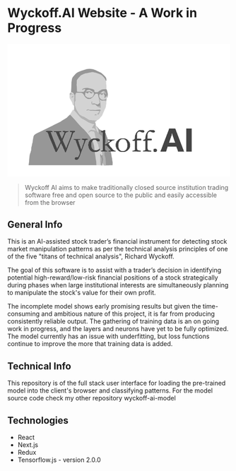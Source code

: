 # Wyckoff.AI Website - A Work in Progress

![alt text](https://github.com/AlexMGalvez/wyckoff-ai-website/blob/master/public/logo-large-light.png?raw=true)

> Wyckoff AI aims to make traditionally closed source institution trading software free and open source to the public and easily accessible from the browser

## General Info
This is an AI-assisted stock trader’s financial instrument for detecting stock market manipulation patterns as per the technical analysis principles of one of the five "titans of technical analysis", Richard Wyckoff. 

The goal of this software is to assist with a trader’s decision in identifying potential high-reward/low-risk financial positions of a stock strategically during phases when large institutional interests are simultaneously planning to manipulate the stock's value for their own profit.

The incomplete model shows early promising results but given the time-consuming and ambitious nature of this project, it is far from producing consistently reliable output. The gathering of training data is an on going work in progress, and the layers and neurons have yet to be fully optimized. The model currently has an issue with underfitting, but loss functions continue to improve the more that training data is added.

## Technical Info
This repository is of the full stack user interface for loading the pre-trained model into the client's browser and classifying patterns. For the model source code check my other repository wyckoff-ai-model

## Technologies
* React
* Next.js
* Redux
* Tensorflow.js - version 2.0.0
